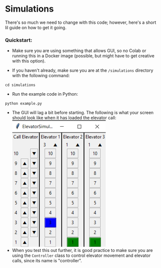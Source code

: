 # Simulations

There's so much we need to change with this code; however, here's a short lil guide on how to get it going.

### Quickstart:

* Make sure you are using something that allows GUI, so no Colab or running this in a Docker image (possible, 
but might have to get creative with this option).

* If you haven't already, make sure you are at the `/simulations` directory with the following command:
```
cd simulations
```

* Run the example code in Python:
```
python example.py
```

* The GUI will lag a bit before starting. The following is what your screen should look like when it has loaded the
elevator call:
![example](./imgs/example.png)
* When you test this out further, it is good practice to make sure you are using the ```Controller``` class to control 
elevator movement and elevator calls, since its name is "controller".
